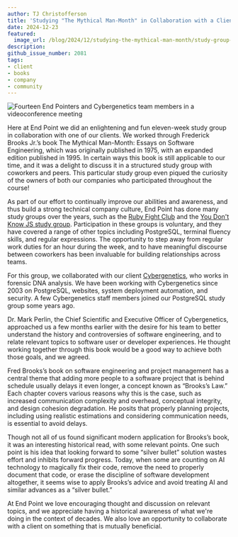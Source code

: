 ```yaml
---
author: TJ Christofferson
title: 'Studying "The Mythical Man-Month" in Collaboration with a Client'
date: 2024-12-23
featured:
  image_url: /blog/2024/12/studying-the-mythical-man-month/study-group-video-call.webp
description:
github_issue_number: 2081
tags:
- client
- books
- company
- community
---
```


![Fourteen End Pointers and Cybergenetics team members in a videoconference meeting](/blog/2024/12/studying-the-mythical-man-month/study-group-video-call.webp)

Here at End Point we did an enlightening and fun eleven-week study group in collaboration with one of our clients. We worked through Frederick Brooks Jr.’s book The Mythical Man-Month: Essays on Software Engineering, which was originally published in 1975, with an expanded edition published in 1995. In certain ways this book is still applicable to our time, and it was a delight to discuss it in a structured study group with coworkers and peers. This particular study group even piqued the curiosity of the owners of both our companies who participated throughout the course!

As part of our effort to continually improve our abilities and awareness, and thus build a strong technical company culture, End Point has done many study groups over the years, such as the [Ruby Fight Club](/blog/2016/08/ruby-fight-club/) and the [You Don't Know JS study group](/blog/2019/07/tribute-to-kyle-simpsons-book-series/). Participation in these groups is voluntary, and they have covered a range of other topics including PostgreSQL, terminal fluency skills, and regular expressions. The opportunity to step away from regular work duties for an hour during the week, and to have meaningful discourse between coworkers has been invaluable for building relationships across teams.

For this group, we collaborated with our client [Cybergenetics](https://www.cybgen.com/), who works in forensic DNA analysis. We have been working with Cybergenetics since 2003 on PostgreSQL, websites, system deployment automation, and security. A few Cybergenetics staff members joined our PostgreSQL study group some years ago.

Dr. Mark Perlin, the Chief Scientific and Executive Officer of Cybergenetics, approached us a few months earlier with the desire for his team to better understand the history and controversies of software engineering, and to relate relevant topics to software user or developer experiences. He thought working together through this book would be a good way to achieve both those goals, and we agreed.

Fred Brooks’s book on software engineering and project management has a central theme that adding more people to a software project that is behind schedule usually delays it even longer, a concept known as “Brooks’s Law.” Each chapter covers various reasons why this is the case, such as increased communication complexity and overhead, conceptual integrity, and design cohesion degradation. He posits that properly planning projects, including using realistic estimations and considering communication needs, is essential to avoid delays.

Though not all of us found significant modern application for Brooks’s book, it was an interesting historical read, with some relevant points. One such point is his idea that looking forward to some “silver bullet” solution wastes effort and inhibits forward progress. Today, when some are counting on AI technology to magically fix their code, remove the need to properly document that code, or erase the discipline of software development altogether, it seems wise to apply Brooks’s advice and avoid treating AI and similar advances as a “silver bullet.”

At End Point we love encouraging thought and discussion on relevant topics, and we appreciate having a historical awareness of what we're doing in the context of decades. We also love an opportunity to collaborate with a client on something that is mutually beneficial.

